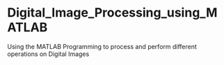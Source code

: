 # Digital_Image_Processing_using_MATLAB
Using the MATLAB Programming to process and perform different operations on Digital Images
